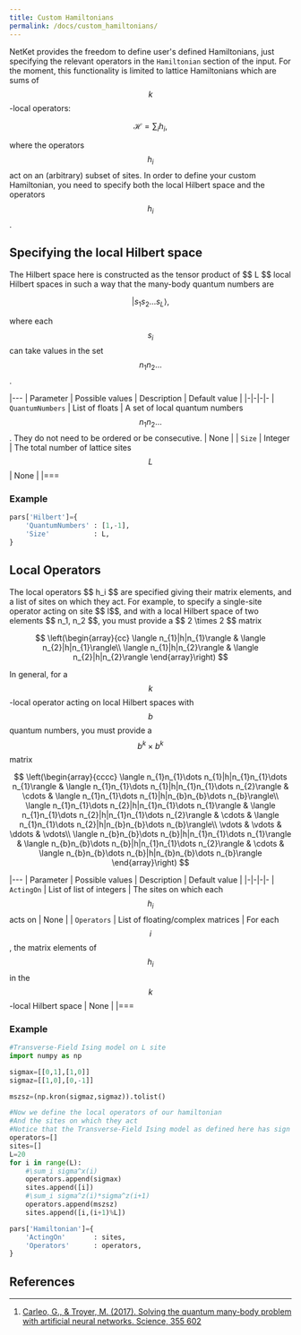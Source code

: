 ```yaml
---
title: Custom Hamiltonians
permalink: /docs/custom_hamiltonians/
---
```


NetKet provides the freedom to define user's defined Hamiltonians, just specifying the relevant operators
in the `Hamiltonian` section of the input. For the moment, this functionality is limited to
lattice Hamiltonians which are sums of $$ k $$ -local operators:

$$
\mathcal{H}= \sum_i h_i,
$$

where the operators $$ h_i $$ act on an (arbitrary) subset of sites. In order to define your custom
Hamiltonian, you need to specify both the local Hilbert space and the operators $$ h_i $$.

<h2 class="bg-primary">Specifying the local Hilbert space</h2>
The Hilbert space here is constructed as the tensor product of $$ L $$ local Hilbert spaces
in such a way that the many-body quantum numbers are

$$
\left | s_1 s_2 \dots s_L \right \rangle,
$$

where each $$ s_i $$ can take values in the set $$ n_1 n_2 \dots $$.


|---
| Parameter | Possible values | Description | Default value |
|-|-|-|-
| `QuantumNumbers` | List of floats  |  A set of local quantum numbers $$ n_1 n_2 \dots $$. They do not need to be ordered or be consecutive. | None |
| `Size` | Integer |  The total number of lattice sites $$ L $$ | None |
|===

### Example
```python
pars['Hilbert']={
    'QuantumNumbers' : [1,-1],
    'Size'           : L,
}
```

<h2 class="bg-primary">Local Operators</h2>
The local operators $$ h_i $$ are specified giving their matrix elements, and a list of sites on which they act.
For example, to specify a single-site operator acting on site $$ l$$, and with a local Hilbert space of two elements $$ n_1, n_2 $$,
you must provide a $$ 2 \times 2 $$ matrix

$$
\left(\begin{array}{cc}
\langle n_{1}|h|n_{1}\rangle & \langle n_{2}|h|n_{1}\rangle\\
\langle n_{1}|h|n_{2}\rangle & \langle n_{2}|h|n_{2}\rangle
\end{array}\right)
$$

In general, for a $$ k $$-local operator acting on local Hilbert spaces with $$ b $$ quantum numbers,
you must provide a $$ b^k \times b^k $$ matrix

$$
\left(\begin{array}{cccc}
\langle n_{1}n_{1}\dots n_{1}|h|n_{1}n_{1}\dots n_{1}\rangle & \langle n_{1}n_{1}\dots n_{1}|h|n_{1}n_{1}\dots n_{2}\rangle & \cdots & \langle n_{1}n_{1}\dots n_{1}|h|n_{b}n_{b}\dots n_{b}\rangle\\
\langle n_{1}n_{1}\dots n_{2}|h|n_{1}n_{1}\dots n_{1}\rangle & \langle n_{1}n_{1}\dots n_{2}|h|n_{1}n_{1}\dots n_{2}\rangle & \cdots & \langle n_{1}n_{1}\dots n_{2}|h|n_{b}n_{b}\dots n_{b}\rangle\\
\vdots & \vdots & \ddots & \vdots\\
\langle n_{b}n_{b}\dots n_{b}|h|n_{1}n_{1}\dots n_{1}\rangle & \langle n_{b}n_{b}\dots n_{b}|h|n_{1}n_{1}\dots n_{2}\rangle & \cdots & \langle n_{b}n_{b}\dots n_{b}|h|n_{b}n_{b}\dots n_{b}\rangle
\end{array}\right)
$$


|---
| Parameter | Possible values | Description | Default value |
|-|-|-|-
| `ActingOn` | List of list of integers  |  The sites on which each $$ h_i $$ acts on | None |
| `Operators` | List of floating/complex matrices |  For each $$ i $$, the matrix elements of $$ h_i $$ in the $$ k $$-local Hilbert space | None |
|===

### Example
```python
#Transverse-Field Ising model on L site
import numpy as np

sigmax=[[0,1],[1,0]]
sigmaz=[[1,0],[0,-1]]

mszsz=(np.kron(sigmaz,sigmaz)).tolist()

#Now we define the local operators of our hamiltonian
#And the sites on which they act
#Notice that the Transverse-Field Ising model as defined here has sign problem
operators=[]
sites=[]
L=20
for i in range(L):
    #\sum_i sigma^x(i)
    operators.append(sigmax)
    sites.append([i])
    #\sum_i sigma^z(i)*sigma^z(i+1)
    operators.append(mszsz)
    sites.append([i,(i+1)%L])

pars['Hamiltonian']={
    'ActingOn'       : sites,
    'Operators'      : operators,
}
```


## References
---------------
1. [Carleo, G., & Troyer, M. (2017). Solving the quantum many-body problem with artificial neural networks. Science, 355 602](http://science.sciencemag.org/content/355/6325/602)

